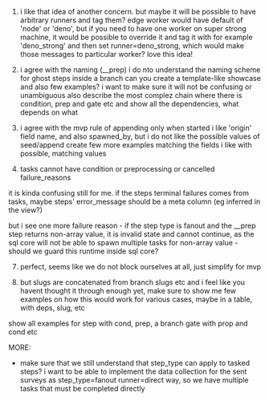 1. i like that idea of another concern. but maybe it will be possible to have arbitrary runners and tag them? edge worker would have default of 'node' or 'deno', but if you need to have one worker on super strong machine, it would be possible to override it and tag it with for example 'deno_strong' and then set runner=deno_strong, which would make those messages to particular worker?
love this idea!

2. i agree with the naming (__prep)
i do nto understand the naming scheme for ghost steps inside a branch
can you create a template-like showcase and also few examples? i want to make sure it will not be confusing or unambiguous
also describe the most complez chain where there is condition, prep and gate etc and show all the dependencies, what depends on what

3. i agree with the mvp rule of appending only when started
i like 'origin' field name, and also spawned_by, but i do not like the possible values of seed/append
create few more examples matching the fields i like with possible, matching values

5. tasks cannot have condition or preprocessing or cancelled failure_reasons

it is kinda confusing still for me. if the steps terminal failures comes from tasks, maybe steps' error_message should be a meta column (eg inferred in the view?)

but i see one more failure reason - if the step type is fanout and the __prep step returns non-array value, it is invalid state and cannot continue, as the sql core will not be able to spawn multiple tasks for non-array value - should we guard this runtime inside sql core?

7. perfect, seems like we do not block ourselves at all, just simplify for mvp

8. but slugs are concatenated from branch slugs etc and i feel like you havent thought it through enough yet, make sure to show me few examples on how this would work for various cases, maybe in a table, with deps, slug, etc

show all examples for step with cond, prep, a branch gate with prop and cond etc



MORE:

- make sure that we still understand that step_type can apply to tasked steps? i want to be able to implement the data collection for the sent surveys as step_type=fanout runner=direct way, so we have multiple tasks that must be completed directly
